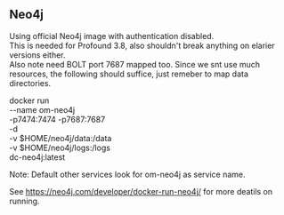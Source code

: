 ## Neo4j

Using official Neo4j image with authentication disabled.  
This is needed for Profound 3.8, also shouldn't break anything on elarier versions either.  
Also note need BOLT port 7687 mapped too.
Since we snt use much resources, the following should suffice, just remeber to map data directories.  

docker run \
    --name om-neo4j \
    -p7474:7474 -p7687:7687 \
    -d \
    -v $HOME/neo4j/data:/data \
    -v $HOME/neo4j/logs:/logs \
    dc-neo4j:latest

Note: Default other services look for om-neo4j as service name.

See https://neo4j.com/developer/docker-run-neo4j/ for more deatils on running.